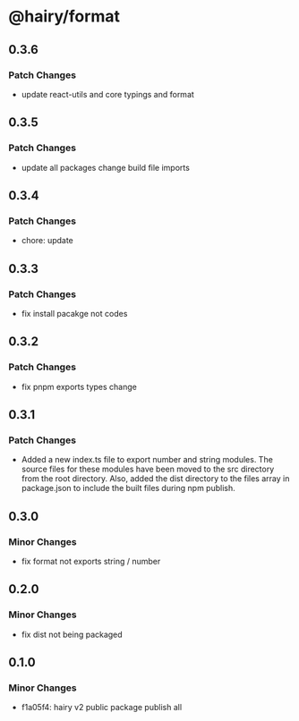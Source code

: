 # @hairy/format

## 0.3.6

### Patch Changes

- update react-utils and core typings and format

## 0.3.5

### Patch Changes

- update all packages change build file imports

## 0.3.4

### Patch Changes

- chore: update

## 0.3.3

### Patch Changes

- fix install pacakge not codes

## 0.3.2

### Patch Changes

- fix pnpm exports types change

## 0.3.1

### Patch Changes

- Added a new index.ts file to export number and string modules. The source files for these modules have been moved to the src directory from the root directory. Also, added the dist directory to the files array in package.json to include the built files during npm publish.

## 0.3.0

### Minor Changes

- fix format not exports string / number

## 0.2.0

### Minor Changes

- fix dist not being packaged

## 0.1.0

### Minor Changes

- f1a05f4: hairy v2 public package publish all
